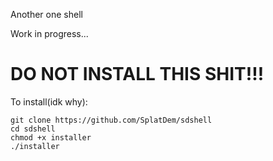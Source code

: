 Another one shell

Work in progress...

# DO NOT INSTALL THIS SHIT!!!

To install(idk why):

```
git clone https://github.com/SplatDem/sdshell
cd sdshell
chmod +x installer
./installer
```

